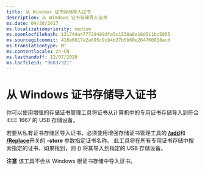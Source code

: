 ```yaml
---
title: 从 Windows 证书存储导入证书
description: 从 Windows 证书存储导入证书
ms.date: 04/20/2017
ms.localizationpriority: medium
ms.openlocfilehash: 131744a477729489dfa5c1538a8e16d511bc5955
ms.sourcegitcommit: 418e6617e2a695c9cb4b37b5b60e264760858acd
ms.translationtype: MT
ms.contentlocale: zh-CN
ms.lasthandoff: 12/07/2020
ms.locfileid: "96837321"
---
```

# <a name="importing-certificates-from-a-windows-certificate-store"></a>从 Windows 证书存储导入证书


你可以使用增强的存储证书管理工具将证书从计算机中的专用证书存储导入到符合 IEEE 1667 的 USB 存储设备。

若要从私有证书存储区导入证书，必须使用增强存储证书管理工具的 [**/add**](enhstor-add-switch.md)和 [**/Replace**](-replace-switch.md)开关的 **-store** 参数指定证书名称。 此工具将在所有专用证书存储中搜索指定的证书，如果找到，则 () 将其导入到指定的 USB 存储设备。

**注意**  该工具不会从 Windows 根证书存储中导入证书。

 

 

 





